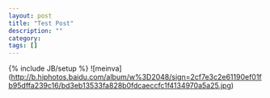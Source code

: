 ```yaml
---
layout: post
title: "Test Post"
description: ""
category: 
tags: []
---
```

{% include JB/setup %}
![meinva] (http://b.hiphotos.baidu.com/album/w%3D2048/sign=2cf7e3c2e61190ef01fb95dffa239c16/bd3eb13533fa828b0fdcaeccfc1f4134970a5a25.jpg)
